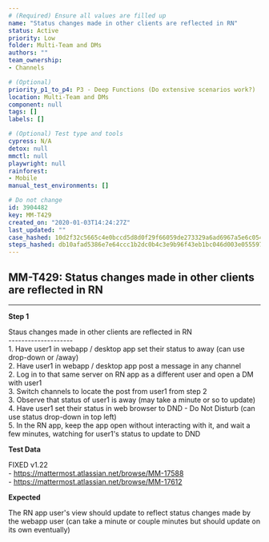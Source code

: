 ```yaml
---
# (Required) Ensure all values are filled up
name: "Status changes made in other clients are reflected in RN"
status: Active
priority: Low
folder: Multi-Team and DMs
authors: ""
team_ownership: 
- Channels

# (Optional)
priority_p1_to_p4: P3 - Deep Functions (Do extensive scenarios work?)
location: Multi-Team and DMs
component: null
tags: []
labels: []

# (Optional) Test type and tools
cypress: N/A
detox: null
mmctl: null
playwright: null
rainforest: 
- Mobile
manual_test_environments: []

# Do not change
id: 3904482
key: MM-T429
created_on: "2020-01-03T14:24:27Z"
last_updated: ""
case_hashed: 10d2f32c5665c4e0bccd5d8d0f29f66059de273329a6ad6967a5e6c054049e69a6b494fbabada1a292932c454350cd3a
steps_hashed: db10afad5386e7e64ccc1b2dc0b4c3e9b96f43eb1bc046d003e055597a1bf21a895efcc4f0360369019ca085e924b78f
---
```


<!-- (Auto-generated) Based on frontmatter's "key" and "name" -->

## MM-T429: Status changes made in other clients are reflected in RN

---

**Step 1**

Staus changes made in other clients are reflected in RN\
\--------------------\
1\. Have user1 in webapp / desktop app set their status to away (can use drop-down or /away)\
2\. Have user1 in webapp / desktop app post a message in any channel\
2\. Log in to that same server on RN app as a different user and open a DM with user1\
3\. Switch channels to locate the post from user1 from step 2\
3\. Observe that status of user1 is away (may take a minute or so to update)\
4\. Have user1 set their status in web browser to DND - Do Not Disturb (can use status drop-down in top left)\
5\. In the RN app, keep the app open without interacting with it, and wait a few minutes, watching for user1's status to update to DND

**Test Data**

FIXED v1.22\
\- <https://mattermost.atlassian.net/browse/MM-17588>\
\- <https://mattermost.atlassian.net/browse/MM-17612>

**Expected**

The RN app user's view should update to reflect status changes made by the webapp user (can take a minute or couple minutes but should update on its own eventually)
